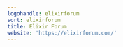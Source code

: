 ```yaml
---
logohandle: elixirforum
sort: elixirforum
title: Elixir Forum
website: 'https://elixirforum.com/'
---
```

